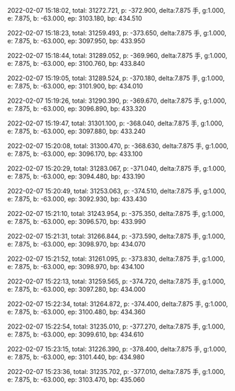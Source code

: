 2022-02-07 15:18:02, total: 31272.721, p: -372.900, delta:7.875 手, g:1.000, e: 7.875, b: -63.000, ep: 3103.180, bp: 434.510

2022-02-07 15:18:23, total: 31259.493, p: -373.650, delta:7.875 手, g:1.000, e: 7.875, b: -63.000, ep: 3097.950, bp: 433.950

2022-02-07 15:18:44, total: 31289.052, p: -369.960, delta:7.875 手, g:1.000, e: 7.875, b: -63.000, ep: 3100.760, bp: 433.840

2022-02-07 15:19:05, total: 31289.524, p: -370.180, delta:7.875 手, g:1.000, e: 7.875, b: -63.000, ep: 3101.900, bp: 434.010

2022-02-07 15:19:26, total: 31290.390, p: -369.670, delta:7.875 手, g:1.000, e: 7.875, b: -63.000, ep: 3096.890, bp: 433.320

2022-02-07 15:19:47, total: 31301.100, p: -368.040, delta:7.875 手, g:1.000, e: 7.875, b: -63.000, ep: 3097.880, bp: 433.240

2022-02-07 15:20:08, total: 31300.470, p: -368.630, delta:7.875 手, g:1.000, e: 7.875, b: -63.000, ep: 3096.170, bp: 433.100

2022-02-07 15:20:29, total: 31283.067, p: -371.040, delta:7.875 手, g:1.000, e: 7.875, b: -63.000, ep: 3094.480, bp: 433.190

2022-02-07 15:20:49, total: 31253.063, p: -374.510, delta:7.875 手, g:1.000, e: 7.875, b: -63.000, ep: 3092.930, bp: 433.430

2022-02-07 15:21:10, total: 31243.954, p: -375.350, delta:7.875 手, g:1.000, e: 7.875, b: -63.000, ep: 3096.570, bp: 433.990

2022-02-07 15:21:31, total: 31266.844, p: -373.590, delta:7.875 手, g:1.000, e: 7.875, b: -63.000, ep: 3098.970, bp: 434.070

2022-02-07 15:21:52, total: 31261.095, p: -373.830, delta:7.875 手, g:1.000, e: 7.875, b: -63.000, ep: 3098.970, bp: 434.100

2022-02-07 15:22:13, total: 31259.565, p: -374.720, delta:7.875 手, g:1.000, e: 7.875, b: -63.000, ep: 3097.280, bp: 434.000

2022-02-07 15:22:34, total: 31264.872, p: -374.400, delta:7.875 手, g:1.000, e: 7.875, b: -63.000, ep: 3100.480, bp: 434.360

2022-02-07 15:22:54, total: 31235.010, p: -377.270, delta:7.875 手, g:1.000, e: 7.875, b: -63.000, ep: 3099.610, bp: 434.610

2022-02-07 15:23:15, total: 31226.390, p: -378.400, delta:7.875 手, g:1.000, e: 7.875, b: -63.000, ep: 3101.440, bp: 434.980

2022-02-07 15:23:36, total: 31235.702, p: -377.010, delta:7.875 手, g:1.000, e: 7.875, b: -63.000, ep: 3103.470, bp: 435.060